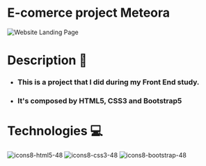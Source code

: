 # E-comerce project Meteora

![Website Landing Page](https://github.com/WhiteCJbr/siteecomerce/assets/120740360/abb791b8-5394-4768-a8bf-ea41dcce12eb)

# Description 📖
* <h3>This is a project that I did during my Front End study.</h3>
* <h3>It's composed by HTML5, CSS3 and Bootstrap5</h3>

# Technologies 💻

![icons8-html5-48](https://github.com/WhiteCJbr/siteecomerce/assets/120740360/c83662a7-1db0-488f-8049-0cca11874e29) ![icons8-css3-48](https://github.com/WhiteCJbr/siteecomerce/assets/120740360/a435dca3-6418-4064-ae11-3ae616184a7e)  ![icons8-bootstrap-48](https://github.com/WhiteCJbr/siteecomerce/assets/120740360/d326d435-45fe-4b31-ae1e-2e03498163f3)

